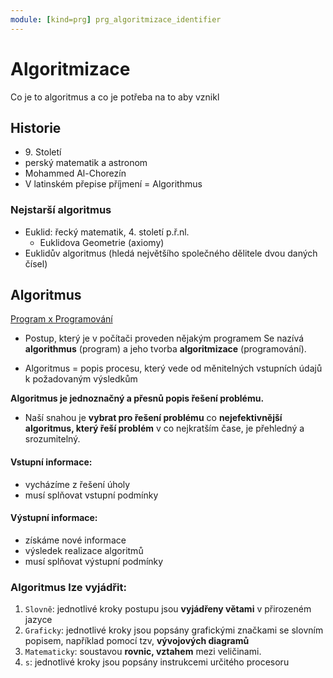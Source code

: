 ```yaml
---
module: [kind=prg] prg_algoritmizace_identifier
---
```

# Algoritmizace
Co je to algoritmus a co je potřeba na to aby vznikl

## Historie
- 9\. Století
- perský matematik a astronom
- Mohammed Al-Chorezín
- V latinském přepise příjmení = Algorithmus

### Nejstarší algoritmus
- Euklid: řecký matematik, 4. století p.ř.nl.
    - Euklidova Geometrie (axiomy)
- Euklidův algoritmus (hledá největšího společného dělitele dvou daných čísel)

## Algoritmus
<u>Program x Programování</u>

- Postup, který je v počítači proveden nějakým programem
Se nazívá **algorithmus** (program) a jeho tvorba **algoritmizace** (programování).

- Algoritmus = popis procesu, který vede od měnitelných vstupních údajů k
požadovaným výsledkům

**Algoritmus je jednoznačný a přesnů popis řešení problému.**

- Naší snahou je **vybrat pro řešení problému** co **nejefektivnější algoritmus,
který řeší problém** v co nejkratším čase, je přehledný a srozumitelný.

#### Vstupní informace:
- vycházíme z řešení úholy
- musí splňovat vstupní podmínky
#### Výstupní informace:
- získáme nové informace
- výsledek realizace algoritmů
- musí splňovat výstupní podmínky

### Algoritmus lze vyjádřit:
1. `Slovně`: jednotlivé kroky postupu jsou **vyjádřeny větami** v přirozeném jazyce
1. `Graficky`: jednotlivé kroky jsou popsány grafickými značkami se slovním popisem, například pomocí tzv, **vývojových diagramů**
1. `Matematicky`: soustavou **rovnic, vztahem** mezi veličinami.
1. `s`: jednotlivé kroky jsou popsány instrukcemi určitého procesoru
